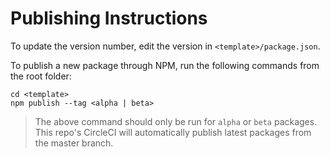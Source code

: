 # Publishing Instructions

To update the version number, edit the version in `<template>/package.json`. 

To publish a new package through NPM, run the following commands from the root folder: 

```
cd <template>
npm publish --tag <alpha | beta>
```

> The above command should only be run for `alpha` or `beta` packages.  This repo's CircleCI will automatically publish latest packages from the master branch. 

